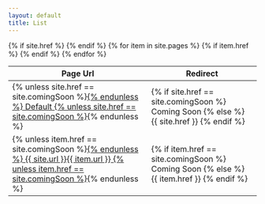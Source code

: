 ```yaml
---
layout: default
title: List
---
```

<table class="mdl-data-table mdl-js-data-table mdl-shadow--2dp">

<thead>
  <tr>
    <th>Page Url</th>
    <th>Redirect</th>
  </tr>
  
  </thead>
<tbody>
{% if site.href %}
<tr>
    <td>
        {% unless site.href == site.comingSoon %}<a href="{{ site.url }}">{% endunless %}
            Default
        {% unless site.href == site.comingSoon %}</a>{% endunless %}
    </td>
    <td>
    {% if site.href == site.comingSoon %}
    Coming Soon
    {% else %}
        {{ site.href }}
    {% endif %}
    </td>
  </tr>
{% endif %}
{% for item in site.pages %}
{% if item.href %}

<tr>
    <td>
        {% unless item.href == site.comingSoon %}<a href="{{ site.url }}{{ item.url }}">{% endunless %}
            {{ site.url }}{{ item.url }}
        {% unless item.href == site.comingSoon %}</a>{% endunless %}
    </td>
    <td>
    {% if item.href == site.comingSoon %}
    Coming Soon
    {% else %}
        {{ item.href }}
    {% endif %}
    </td>
  </tr>
{% endif %}
{% endfor %}
</tbody>
</table>
